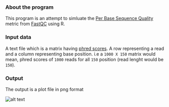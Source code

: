 ### About the program

This program is an attempt to simluate the [Per Base Sequence Quality](https://www.bioinformatics.babraham.ac.uk/projects/fastqc/Help/3%20Analysis%20Modules/2%20Per%20Base%20Sequence%20Quality.html) metric from [FastQC](https://www.bioinformatics.babraham.ac.uk/projects/fastqc/) using R.

### Input data

A text file which is a matrix having [phred scores](https://en.wikipedia.org/wiki/Phred_quality_score). A row representing a read and a column representing base position. i.e a `1000 X 150` matrix would mean, phred scores of `1000` reads for all `150` position (read lenght would be `150`).

### Output 

The output is a plot file in png format 

![alt text](https://github.com/lakhujanivijay/R_programming_stuff/blob/master/Plot_average_phred_score_per_base/qual.png "plot")
